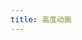 ```yaml
---
title: 高度动画
---
```


<demo-box>
  <AnimationView />
</demo-box>

<template>
  <div>
    
  </div>
</template>

<script lang="ts" setup>
import AnimationView from '@/views/Animation/AnimationView.vue'
</script>
